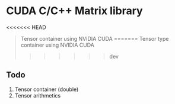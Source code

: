 CUDA C/C++ Matrix library
=========================

<<<<<<< HEAD
> Tensor container using NVIDIA CUDA
=======
> Tensor type container using NVIDIA CUDA
>>>>>>> dev


Todo
----
1. Tensor container (double)  
2. Tensor arithmetics  


